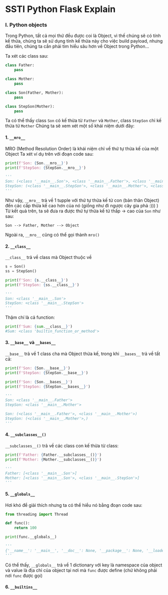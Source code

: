 # SSTI Python Flask Explain 

### I. Python objects

Trong Python, tất cả mọi thứ đều được coi là Object, vì thế chúng sẽ có tính kế thừa, chúng ta sẽ sử dụng tính kế thừa này cho việc build payload, nhưng đầu tiên, chúng ta cần phải tìm hiểu sâu hơn về Object trong Python...

Ta xét các class sau:

```python
class Father:
    pass

class Mother:
    pass

class Son(Father, Mother):
    pass

class StepSon(Mother):
    pass
```

Ta có thể thấy class `Son` có kế thừa từ `Father` và `Mother`, class `StepSon` chỉ kế thừa từ `Mother`
Chúng ta sẽ xem xét một số khái niệm dưới đây:

#### 1. `__mro__`
MRO (Method Resolution Order) là khái niệm chỉ về thứ tự thừa kế của một Object
Ta xét ví dụ trên với đoạn code sau:

```python
print(f'Son: {Son.__mro__}')
print(f'StepSon: {StepSon.__mro__}')

'''
Son: (<class '__main__.Son'>, <class '__main__.Father'>, <class '__main__.Mother'>, <class 'object'>)
StepSon: (<class '__main__.StepSon'>, <class '__main__.Mother'>, <class 'object'>)
'''
```

Như vậy, `__mro__` trả về 1 tupple với thứ tự thừa kế từ con (bản thân Object) đến các cấp thừa kế cao hơn của nó (giống như đi ngược cây gia phả :))) )
Từ kết quả trên, ta sẽ đưa ra được thứ tự thừa kế từ thấp -> cao của `Son` như sau:
```
Son --> Father, Mother --> Object
```

Ngoài ra, `__mro__` cũng có thể gọi thành `mro()` 

#### 2. `__class__`
`__class__` trả về class mà Object thuộc về

```python
s = Son()
ss = StepSon()

print(f'Son: {s.__class__}')
print(f'StepSon: {ss.__class__}')

'''
Son: <class '__main__.Son'>
StepSon: <class '__main__.StepSon'>
'''
```

Thậm chí là cả function:

```python
print(f'Sum: {sum.__class__}')
#Sum: <class 'builtin_function_or_method'>
```

#### 3. `__base__` và `__bases__`
`__base__` trả về 1 class cha mà Object thừa kế, trong khi `__bases__` trả về tất cả:

```python
print(f'Son: {Son.__base__}')
print(f'StepSon: {StepSon.__base__}')

print(f'Son: {Son.__bases__}')
print(f'StepSon: {StepSon.__bases__}')

'''
Son: <class '__main__.Father'>
StepSon: <class '__main__.Mother'>

Son: (<class '__main__.Father'>, <class '__main__.Mother'>)
StepSon: (<class '__main__.Mother'>,)
'''
```

#### 4. `__subclasses__()`
`__subclasses__()` trả về các class con kế thừa từ class:

```python
print(f'Father: {Father.__subclasses__()}')
print(f'Mother: {Mother.__subclasses__()}')

'''
Father: [<class '__main__.Son'>]
Mother: [<class '__main__.Son'>, <class '__main__.StepSon'>]
'''
```

#### 5. `__globals__`
Hơi khó để giải thích nhưng ta có thể hiểu nó bằng đoạn code sau:

```python
from threading import Thread

def func():
	return 100

print(func.__globals__)

'''
{'__name__': '__main__', '__doc__': None, '__package__': None, '__loader__': <_frozen_importlib_external.SourceFileLoader object at 0x000002BED8904700>, '__spec__': None, '__annotations__': {}, '__builtins__': <module 'builtins' (built-in)>, '__file__': 'c:\\Users\\test\\TEMP\\oop.py', '__cached__': None, 'Thread': <class 'threading.Thread'>, 'func': <function func at 0x000002BED8843E20>}
'''
```

Có thể thấy, `__globals__` trả về 1 dictionary với key là namespace của object và value là địa chỉ của object tại nơi mà `func` được define (chứ không phải nơi `func` được gọi)

#### 6. `__builtins__`
